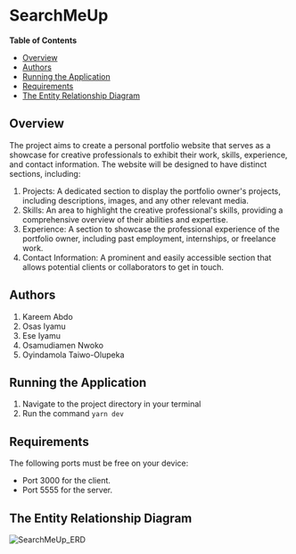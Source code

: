 # SearchMeUp

<!-- TOC -->
**Table of Contents**
* [Overview](#overview)
* [Authors](#authors)
* [Running the Application](#running-the-application)
* [Requirements](#requirements)
* [The Entity Relationship Diagram](#the-entity-relationship-diagram)
<!-- TOC -->

## Overview
The project aims to create a personal portfolio website that serves as a showcase for creative professionals to exhibit their work, skills, experience, and contact information. The website will be designed to have distinct sections, including:
1. Projects: A dedicated section to display the portfolio owner's projects, including descriptions, images, and any other relevant media.
2. Skills: An area to highlight the creative professional's skills, providing a comprehensive overview of their abilities and expertise.
3. Experience: A section to showcase the professional experience of the portfolio owner, including past employment, internships, or freelance work.
4. Contact Information: A prominent and easily accessible section that allows potential clients or collaborators to get in touch.

## Authors
1. Kareem Abdo
2. Osas Iyamu
3. Ese Iyamu
4. Osamudiamen Nwoko
5. Oyindamola Taiwo-Olupeka

## Running the Application
1. Navigate to the project directory in your terminal
2. Run the command `yarn dev`

## Requirements
The following ports must be free on your device:
- Port 3000 for the client.
- Port 5555 for the server.

## The Entity Relationship Diagram
![SearchMeUp_ERD](https://github.com/osasiyamu/Personal-Portfolio/assets/59775183/04e2e1d4-ccf6-4cbb-9345-86b1fc384f22)

